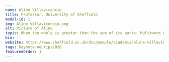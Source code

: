 ```yaml
---
name: Aline Villavicencio
title: Professor, University of Sheffield
modal-id: 1
img: Aline Villavicencio.png
alt: Picture of Aline
topic: When the whole is greater than the sum of its parts: Multiword expressions and idiomaticity
bio: --
website: https://www.sheffield.ac.uk/dcs/people/academic/aline-villavicencio
tags: keynote-neurips2020
featuredOrder: 1
---
```

